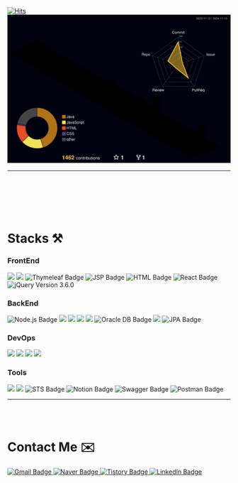 <!-- ![header](https://capsule-render.vercel.app/api?type=waving&color=timeGradient&text=Welcome%20to%20whkim98's%20GitHub%20👋&animation=twinkling&fontSize=30&fontAlignY=40&fontAlign=70&height=250) -->

[![Hits](https://hits.seeyoufarm.com/api/count/incr/badge.svg?url=https%3A%2F%2Fgithub.com%2Fwhkim98&count_bg=%236AC83D&title_bg=%23555555&icon=github.svg&icon_color=%23E7E7E7&title=GITHUB&edge_flat=false)](https://hits.seeyoufarm.com)
<br>
![](./profile-3d-contrib/profile-night-rainbow.svg)
<hr><br><br>
<!-- ![whkim98's GitHub stats](https://github-readme-stats.vercel.app/api?username=whkim98&show_icons=true&theme=radical) <br><br> -->

<br><br>
# Stacks ⚒️

### FrontEnd
<div>
  <img src="https://img.shields.io/badge/CSS-1572B6?style=for-the-badge&logo=CSS3&logoColor=white">
  <img src="https://img.shields.io/badge/javascript-F7DF1E?style=for-the-badge&logo=javascript&logoColor=white">
  <img src="https://img.shields.io/badge/Thymeleaf-005F0F?style=for-the-badge&logo=Thymeleaf&logoColor=white" alt="Thymeleaf Badge">
  <img src="https://img.shields.io/badge/JSP-00796B?style=for-the-badge&logo=java&logoColor=white" alt="JSP Badge">
  <img src="https://img.shields.io/badge/HTML-239120?style=for-the-badge&logo=html5&logoColor=white" alt="HTML Badge">
  <img src="https://img.shields.io/badge/React-20232A?style=for-the-badge&logo=react&logoColor=61DAFB" alt="React Badge">
  <img src="https://img.shields.io/badge/jQuery-3.6.0-blue?logo=jquery" alt="jQuery Version 3.6.0">
</div>

### BackEnd
<div>
  <img src="https://img.shields.io/badge/Node.js-339933?style=for-the-badge&logo=node.js&logoColor=white" alt="Node.js Badge">
  <img src="https://img.shields.io/badge/Java-007396?style=for-the-badge&logo=Java&logoColor=white"> 
  <img src="https://img.shields.io/badge/Spring Boot-6DB33F?style=for-the-badge&logo=spring boot&logoColor=white">
  <img src="https://img.shields.io/badge/mybatis-000000?style=for-the-badge&logo=java&logoColor=white">
  <img src="https://img.shields.io/badge/mysql-4479A1?style=for-the-badge&logo=mysql&logoColor=white">
  <img src="https://img.shields.io/badge/Oracle_DB-F80000?style=for-the-badge&logo=oracle&logoColor=white" alt="Oracle DB Badge">
  <img src="https://img.shields.io/badge/apache tomcat-F8DC75?style=for-the-badge&logo=apachetomcat&logoColor=black">
  <img src="https://img.shields.io/badge/JPA-59666C?style=for-the-badge&logo=hibernate&logoColor=white" alt="JPA Badge">
</div>

### DevOps
<div>
  <img src="https://img.shields.io/badge/jenkins-D24939?style=for-the-badge&logo=jenkins&logoColor=white">
<!--   <img src="https://img.shields.io/badge/docker-2496ED?style=for-the-badge&logo=docker&logoColor=white"> -->
  <img src="https://img.shields.io/badge/GitHub-181717?style=for-the-badge&logo=GitHub&logoColor=white">
  <img src="https://img.shields.io/badge/Git-F05032?style=for-the-badge&logo=Git&logoColor=white">
  <img src="https://img.shields.io/badge/naver cloud platform-03C75A?style=for-the-badge&logo=naver&logoColor=white">
</div>

### Tools
<div>
  <img src="https://img.shields.io/badge/intellij idea-000000?style=for-the-badge&logo=intellijidea&logoColor=white">
  <img src="https://img.shields.io/badge/vscode-007ACC?style=for-the-badge&logo=visualstudiocode&logoColor=white">
  <img src="https://img.shields.io/badge/STS-6DB33F?style=for-the-badge&logo=spring&logoColor=white" alt="STS Badge">
<!--   <img src="https://img.shields.io/badge/Trello-0052CC?style=for-the-badge&logo=trello&logoColor=white" alt="Trello Badge"> -->
  <img src="https://img.shields.io/badge/Notion-000000?style=for-the-badge&logo=notion&logoColor=white" alt="Notion Badge">
  <img src="https://img.shields.io/badge/Swagger-85EA2D?style=for-the-badge&logo=swagger&logoColor=white" alt="Swagger Badge">
  <img src="https://img.shields.io/badge/Postman-FF6C37?style=for-the-badge&logo=postman&logoColor=white" alt="Postman Badge">
</div>

<hr><br><br>

# Contact Me ✉️
<div>
  <a href="mailto:ehdrhkd3838@gmail.com" target="_blank">
    <img src="https://img.shields.io/badge/Gmail-D14836?style=for-the-badge&logo=gmail&logoColor=white" alt="Gmail Badge">
  </a>
  <a href="mailto:wooju1101@naver.com" target="_blank">
    <img src="https://img.shields.io/badge/Naver-03C75A?style=for-the-badge&logo=naver&logoColor=white" alt="Naver Badge">
  </a>
  <a href="https://comebackworld.tistory.com" target="_blank">
    <img src="https://img.shields.io/badge/Tistory-000000?style=for-the-badge&logo=tistory&logoColor=white" alt="Tistory Badge">
  </a>
  <a href="https://www.linkedin.com/in/%EC%9A%B0%ED%98%95-%EA%B9%80-9301a1319/" target="_blank">
    <img src="https://img.shields.io/badge/LinkedIn-0077B5?style=for-the-badge&logo=linkedin&logoColor=white" alt="LinkedIn Badge">
  </a>
</div>

<br>

<!--[![Solved.ac Profile](http://mazassumnida.wtf/api/v2/generate_badge?boj=hyeong7272)](https://solved.ac/hyeong7272/) <br><br>-->
